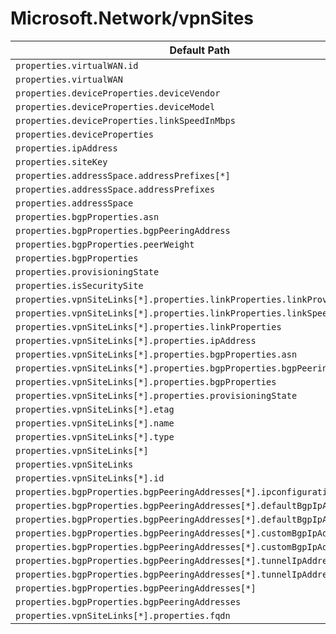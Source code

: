 # Microsoft.Network/vpnSites

| Default Path | Alias |
|---|---|
| `properties.virtualWAN.id` | `Microsoft.Network/vpnSites/virtualWAN.id` |
| `properties.virtualWAN` | `Microsoft.Network/vpnSites/virtualWAN` |
| `properties.deviceProperties.deviceVendor` | `Microsoft.Network/vpnSites/deviceProperties.deviceVendor` |
| `properties.deviceProperties.deviceModel` | `Microsoft.Network/vpnSites/deviceProperties.deviceModel` |
| `properties.deviceProperties.linkSpeedInMbps` | `Microsoft.Network/vpnSites/deviceProperties.linkSpeedInMbps` |
| `properties.deviceProperties` | `Microsoft.Network/vpnSites/deviceProperties` |
| `properties.ipAddress` | `Microsoft.Network/vpnSites/ipAddress` |
| `properties.siteKey` | `Microsoft.Network/vpnSites/siteKey` |
| `properties.addressSpace.addressPrefixes[*]` | `Microsoft.Network/vpnSites/addressSpace.addressPrefixes[*]` |
| `properties.addressSpace.addressPrefixes` | `Microsoft.Network/vpnSites/addressSpace.addressPrefixes` |
| `properties.addressSpace` | `Microsoft.Network/vpnSites/addressSpace` |
| `properties.bgpProperties.asn` | `Microsoft.Network/vpnSites/bgpProperties.asn` |
| `properties.bgpProperties.bgpPeeringAddress` | `Microsoft.Network/vpnSites/bgpProperties.bgpPeeringAddress` |
| `properties.bgpProperties.peerWeight` | `Microsoft.Network/vpnSites/bgpProperties.peerWeight` |
| `properties.bgpProperties` | `Microsoft.Network/vpnSites/bgpProperties` |
| `properties.provisioningState` | `Microsoft.Network/vpnSites/provisioningState` |
| `properties.isSecuritySite` | `Microsoft.Network/vpnSites/isSecuritySite` |
| `properties.vpnSiteLinks[*].properties.linkProperties.linkProviderName` | `Microsoft.Network/vpnSites/vpnSiteLinks[*].linkProperties.linkProviderName` |
| `properties.vpnSiteLinks[*].properties.linkProperties.linkSpeedInMbps` | `Microsoft.Network/vpnSites/vpnSiteLinks[*].linkProperties.linkSpeedInMbps` |
| `properties.vpnSiteLinks[*].properties.linkProperties` | `Microsoft.Network/vpnSites/vpnSiteLinks[*].linkProperties` |
| `properties.vpnSiteLinks[*].properties.ipAddress` | `Microsoft.Network/vpnSites/vpnSiteLinks[*].ipAddress` |
| `properties.vpnSiteLinks[*].properties.bgpProperties.asn` | `Microsoft.Network/vpnSites/vpnSiteLinks[*].bgpProperties.asn` |
| `properties.vpnSiteLinks[*].properties.bgpProperties.bgpPeeringAddress` | `Microsoft.Network/vpnSites/vpnSiteLinks[*].bgpProperties.bgpPeeringAddress` |
| `properties.vpnSiteLinks[*].properties.bgpProperties` | `Microsoft.Network/vpnSites/vpnSiteLinks[*].bgpProperties` |
| `properties.vpnSiteLinks[*].properties.provisioningState` | `Microsoft.Network/vpnSites/vpnSiteLinks[*].provisioningState` |
| `properties.vpnSiteLinks[*].etag` | `Microsoft.Network/vpnSites/vpnSiteLinks[*].etag` |
| `properties.vpnSiteLinks[*].name` | `Microsoft.Network/vpnSites/vpnSiteLinks[*].name` |
| `properties.vpnSiteLinks[*].type` | `Microsoft.Network/vpnSites/vpnSiteLinks[*].type` |
| `properties.vpnSiteLinks[*]` | `Microsoft.Network/vpnSites/vpnSiteLinks[*]` |
| `properties.vpnSiteLinks` | `Microsoft.Network/vpnSites/vpnSiteLinks` |
| `properties.vpnSiteLinks[*].id` | `Microsoft.Network/vpnSites/vpnSiteLinks[*].id` |
| `properties.bgpProperties.bgpPeeringAddresses[*].ipconfigurationId` | `Microsoft.Network/vpnSites/bgpProperties.bgpPeeringAddresses[*].ipconfigurationId` |
| `properties.bgpProperties.bgpPeeringAddresses[*].defaultBgpIpAddresses[*]` | `Microsoft.Network/vpnSites/bgpProperties.bgpPeeringAddresses[*].defaultBgpIpAddresses[*]` |
| `properties.bgpProperties.bgpPeeringAddresses[*].defaultBgpIpAddresses` | `Microsoft.Network/vpnSites/bgpProperties.bgpPeeringAddresses[*].defaultBgpIpAddresses` |
| `properties.bgpProperties.bgpPeeringAddresses[*].customBgpIpAddresses[*]` | `Microsoft.Network/vpnSites/bgpProperties.bgpPeeringAddresses[*].customBgpIpAddresses[*]` |
| `properties.bgpProperties.bgpPeeringAddresses[*].customBgpIpAddresses` | `Microsoft.Network/vpnSites/bgpProperties.bgpPeeringAddresses[*].customBgpIpAddresses` |
| `properties.bgpProperties.bgpPeeringAddresses[*].tunnelIpAddresses[*]` | `Microsoft.Network/vpnSites/bgpProperties.bgpPeeringAddresses[*].tunnelIpAddresses[*]` |
| `properties.bgpProperties.bgpPeeringAddresses[*].tunnelIpAddresses` | `Microsoft.Network/vpnSites/bgpProperties.bgpPeeringAddresses[*].tunnelIpAddresses` |
| `properties.bgpProperties.bgpPeeringAddresses[*]` | `Microsoft.Network/vpnSites/bgpProperties.bgpPeeringAddresses[*]` |
| `properties.bgpProperties.bgpPeeringAddresses` | `Microsoft.Network/vpnSites/bgpProperties.bgpPeeringAddresses` |
| `properties.vpnSiteLinks[*].properties.fqdn` | `Microsoft.Network/vpnSites/vpnSiteLinks[*].fqdn` |

